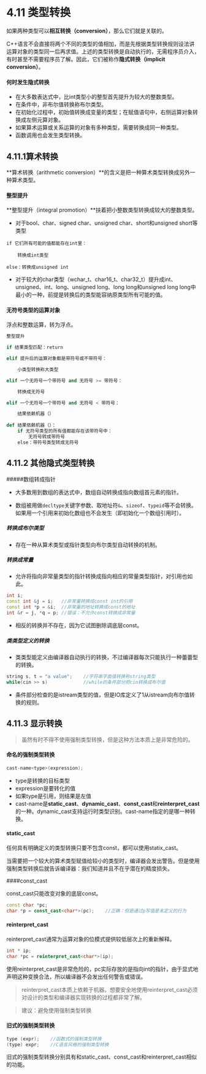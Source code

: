 # 4.11 类型转换

如果两种类型可以**相互转换（conversion）**，那么它们就是关联的。

C++语言不会直接将两个不同的类型的值相加，而是先根据类型转换规则设法讲运算对象的类型同一后再求值。上述的类型转换是自动执行的，无需程序员介入，有时甚至不需要程序员了解。因此，它们被称作**隐式转换（implicit conversion）**。

#### 何时发生隐式转换

- 在大多数表达式中，比int类型小的整型首先提升为较大的整数类型。
- 在条件中，非布尔值转换称布尔类型。
- 在初始化过程中，初始值转换成变量的类型；在赋值语句中，右侧运算对象转换成左侧元算对象。
- 如果算术运算或关系运算的对象有多种类型，需要转换成同一种类型。
- 函数调用也会发生类型转换。



## 4.11.1算术转换

**算术转换（arithmetic conversion）**的含义是把一种算术类型转换成另外一种算术类型。

#### 整型提升

**整型提升（integral promotion）**扶着把小整数类型转换成较大的整数类型。

- 对于bool、char、signed char、unsigned char、short和unsigned short等类型

```
if 它们所有可能的值都能存在int里：

	转换成int类型

else：转换成unsigned int
```

- 对于较大的char类型（wchar_t、char16_t、char32\_t）提升成int、unsigned、int、long、unsigned long、long long和unsigned long long中最小的一种，前提是转换后的类型能容纳原类型所有可能的值。

#### 无符号类型的运算对象

浮点和整数运算，转为浮点。

```python
整型提升

if 结果类型匹配：return

elif 提升后的运算对象都是带符号或不带符号：

	小类型转换称大类型

elif 一个无符号一个带符号 and 无符号 >= 带符号：

	转换成无符号

elif 一个无符号一个带符号 and 无符号 < 带符号：

	结果依赖机器（）
    
def 结果依赖机器（）：
	if 无符号类型的所有值都能存在该带符号中：
    	无符号转成带符号
    else：带符号类型转成无符号
```



## 4.11.2 其他隐式类型转换

#####数组转成指针

- 大多数用到数组的表达式中，数组自动转换成指向数组首元素的指针。


- 数组被用做`decltype`关键字参数、取地址符`&`、`sizeof`、`typeid`等不会转换。如果用一个引用来初始化数组也不会发生（即初始化一个数组引用时）。

##### 转换成布尔类型

- 存在一种从算术类型或指针类型向布尔类型自动转换的机制。

##### 转换成常量

- 允许将指向非常量类型的指针转换成指向相应的常量类型指针，对引用也如此。

```c++
int i;
const int &j = i;	//非常量转换成const int的引用
const int *p = &i;	//非常量的地址转换成const的地址
int &r = j, *q = p;	//错误：不允许const转换成非常量
```

- 相反的转换并不存在，因为它试图删除调底层const。

##### 类类型定义的转换

- 类类型能定义由编译器自动执行的转换，不过编译器每次只能执行一种蕾蕾型的转换。

```c++
string s, t = "a value";	//字符串字面值转换称string类型
while(cin >> s)				//while的条件部分把cin转换成布尔值
```

- 条件部分检查的是istream类型的值，但是IO库定义了1从istream向布尔值转换的规则。



## 4.11.3 显示转换

> 虽然有时不得不使用强制类型转换，但是这种方法本质上是非常危险的。

#### 命名的强制类型转换

```c++
cast-name<type>(expression);
```

- type是转换的目标类型
- expression是要转化的值
- 如果type是引用，则结果是左值
- cast-name是**static_cast**、**dynamic_cast**、**const_cast**和**reinterpret_cast** 的一种。dynamic_cast支持运行时类型识别。cast-name指定的是哪一种转换。

#### static_cast

任何具有明确定义的类型转换只要不包含const，都可以使用statix_cast。

当需要把一个较大的算术类型赋值给较小的类型时，编译器会发出警告。但是使用强制类型转换后就告诉编译器：我们知道并且不在乎潜在的精度损失。

####const_cast

const_cast只能改变对象的底层const。

```c++
const char *pc;
char *p = const_cast<char*>(pc);	//正确：但是通过p写值是未定义的行为
```

#### reinterpret_cast

reinterpret_cast通常为运算对象的位模式提供较低层次上的重新解释。

```c++
int * ip;
char *pc = reinterpret_cast<char*>(ip);
```

使用reinterpret_cast是非常危险的，pc实际存放的是指向int的指针，由于显式地声明这种变换合法，所以编译器不会发出任何警告或错误。

> reinterpret_cast本质上依赖于机器。想要安全地使用reinterpret_cast必须对设计的类型和编译器实现转换的过程都非常了解。

> 建议：避免使用强制类型转换

#### 旧式的强制类型转换

```c++
type (expr);	//函数式的强制类型转换
(type) expr;	//C语言风格的强制类型转换
```

旧式的强制类型转换分别具有和static_cast、const_cast和reinterpret_cast相似的功能。